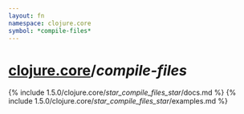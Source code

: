```yaml
---
layout: fn
namespace: clojure.core
symbol: *compile-files*
---
```


# [clojure.core](../)/*compile-files*

{% include 1.5.0/clojure.core/_star_compile_files_star_/docs.md %}
{% include 1.5.0/clojure.core/_star_compile_files_star_/examples.md %}

